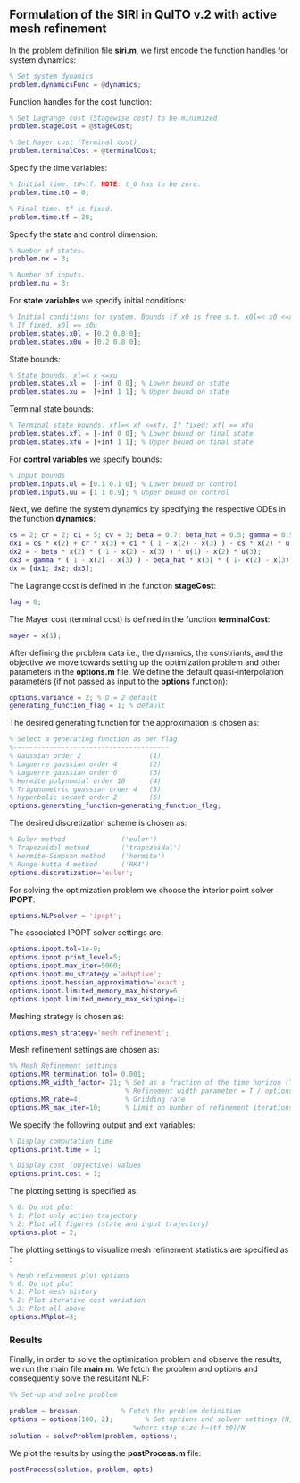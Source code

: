 ## Formulation of the SIRI in QuITO v.2 with active mesh refinement
In the problem definition file **siri.m**, we first encode the function handles for system dynamics:
```matlab
% Set system dynamics
problem.dynamicsFunc = @dynamics;
```
Function handles for the cost function:  
```matlab
% Set Lagrange cost (Stagewise cost) to be minimized
problem.stageCost = @stageCost;

% Set Mayer cost (Terminal cost)
problem.terminalCost = @terminalCost;
```
Specify the time variables:
```matlab
% Initial time. t0<tf. NOTE: t_0 has to be zero.
problem.time.t0 = 0; 

% Final time. tf is fixed.
problem.time.tf = 20;
```
Specify the state and control dimension:
```matlab
% Number of states.
problem.nx = 3;

% Number of inputs.
problem.nu = 3;
```
For **state variables** we specify initial conditions: 
```matlab
% Initial conditions for system. Bounds if x0 is free s.t. x0l=< x0 <=x0u
% If fixed, x0l == x0u
problem.states.x0l = [0.2 0.8 0]; 
problem.states.x0u = [0.2 0.8 0]; 
```
State bounds:
```matlab
% State bounds. xl=< x <=xu
problem.states.xl =  [-inf 0 0]; % Lower bound on state
problem.states.xu =  [+inf 1 1]; % Upper bound on state
```
Terminal state bounds:
```matlab
% Terminal state bounds. xfl=< xf <=xfu. If fixed: xfl == xfu
problem.states.xfl = [-inf 0 0]; % Lower bound on final state
problem.states.xfu = [+inf 1 1]; % Upper bound on final state
```
For **control variables** we specify bounds:
```matlab
% Input bounds
problem.inputs.ul = [0.1 0.1 0]; % Lower bound on control
problem.inputs.uu = [1 1 0.9]; % Upper bound on control
```
Next, we define the system dynamics by specifying the respective ODEs in the function **dynamics**: 
```matlab
cs = 2; cr = 2; ci = 5; cv = 3; beta = 0.7; beta_hat = 0.5; gamma = 0.5; % 0.5 works
dx1 = cs * x(2) + cr * x(3) + ci * ( 1 - x(2) - x(3) ) - cs * x(2) * u(1) - cr * x(3) * u(2) + cv * x(2) * u(3);
dx2 = - beta * x(2) * ( 1 - x(2) - x(3) ) * u(1) - x(2) * u(3);
dx3 = gamma * ( 1 - x(2) - x(3) ) - beta_hat * x(3) * ( 1- x(2) - x(3) ) * u(2) + x(2) * u(3);
dx = [dx1; dx2; dx3];
```
The Lagrange cost is defined in the function **stageCost**:
```matlab
lag = 0;
```
The Mayer cost (terminal cost) is defined in the function **terminalCost**:
```matlab
mayer = x(1);
```
After defining the problem data i.e., the dynamics, the constriants, and the objective we move towards setting up the optimization problem and other parameters in the  **options.m** file. 
We define the default quasi-interpolation parameters (if not passed as input to the **options** function):
```matlab
options.variance = 2; % D = 2 default
generating_function_flag = 1; % default
```
The desired generating function for the approximation is chosen as: 
```matlab
% Select a generating function as per flag
%---------------------------------------
% Gaussian order 2                 (1)
% Laguerre gaussian order 4        (2) 
% Laguerre gaussian order 6        (3) 
% Hermite polynomial order 10      (4)
% Trigonometric guassian order 4   (5)
% Hyperbolic secant order 2        (6) 
options.generating_function=generating_function_flag;
```
The desired discretization scheme is chosen as: 
```matlab
% Euler method              ('euler')
% Trapezoidal method        ('trapezoidal') 
% Hermite-Simpson method    ('hermite') 
% Runge-kutta 4 method      ('RK4')
options.discretization='euler';
```
For solving the optimization problem we choose the interior point solver **IPOPT**:
```matlab
options.NLPsolver = 'ipopt';
```
The associated IPOPT solver settings are:
```matlab
options.ipopt.tol=1e-9;
options.ipopt.print_level=5;
options.ipopt.max_iter=5000;
options.ipopt.mu_strategy ='adaptive';
options.ipopt.hessian_approximation='exact';
options.ipopt.limited_memory_max_history=6;
options.ipopt.limited_memory_max_skipping=1;
```
Meshing strategy is chosen as:
```matlab
options.mesh_strategy='mesh refinement';
```
Mesh refinement settings are chosen as:
```matlab
%% Mesh Refinement settings 
options.MR_termination_tol= 0.001;
options.MR_width_factor= 21; % Set as a fraction of the time horizon (T)
                             % Refinement width parameter = T / options.MR_width_factor
options.MR_rate=4;           % Gridding rate 
options.MR_max_iter=10;      % Limit on number of refinement iterations 
```
We specify the following output and exit variables:
```matlab
% Display computation time
options.print.time = 1;

% Display cost (objective) values
options.print.cost = 1;
```
The plotting setting is specified as:
```matlab
% 0: Do not plot
% 1: Plot only action trajectory
% 2: Plot all figures (state and input trajectory)
options.plot = 2;
```
The plotting settings to visualize mesh refinement statistics are specified as :
```matlab
% Mesh refinement plot options
% 0: Do not plot
% 1: Plot mesh history
% 2: Plot iterative cost variation
% 3: Plot all above
options.MRplot=3;
```
### Results
Finally, in order to solve the optimization problem and observe the results, we run the main file **main.m**.
We fetch the problem and options and consequently solve the resultant NLP:
```matlab
%% Set-up and solve problem

problem = bressan;          % Fetch the problem definition
options = options(100, 2);        % Get options and solver settings (N,D),
                               %where step size h=(tf-t0)/N
solution = solveProblem(problem, options);
```
We plot the results by using the **postProcess.m** file:
```matlab
postProcess(solution, problem, opts)
```



